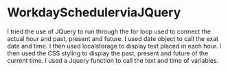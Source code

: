 # WorkdaySchedulerviaJQuery

I tried the use of JQuery to run through the for loop used to connect the actual hour and past, present and future. 
I used date object to call the exat date and time. 
I then used localstorage to display text placed in each hour. 
I then used the CSS styling to display the past, present and future of the current time. 
I used a Jquery function to call the text and time of variables. 